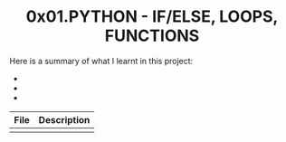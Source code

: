 <h1 align="center" id="top">0x01.PYTHON - IF/ELSE, LOOPS, FUNCTIONS</h1>
Here is a summary of what I learnt in this project: 
<ul>
<li></li>
<li></li>
<li></li>
</ul>

|File|Description|
|---|---|
||||